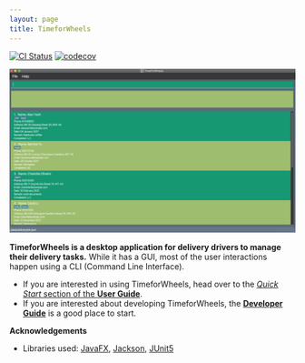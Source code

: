 ```yaml
---
layout: page
title: TimeforWheels
---
```




[![CI Status](https://github.com/AY2021S2-CS2103T-W10-3/tp/workflows/Java%20CI/badge.svg)](https://github.com/AY2021S2-CS2103T-W10-3/tp/actions)
[![codecov](https://codecov.io/gh/AY2021S2-CS2103T-W10-3/tp/branch/master/graph/badge.svg)](https://codecov.io/gh/AY2021S2-CS2103T-W10-3/tp)


![Ui](images/Ui.png)

**TimeforWheels is a desktop application for delivery drivers to manage their delivery tasks.**
 While it has a GUI, most of the user interactions happen using a CLI (Command Line Interface).

* If you are interested in using TimeforWheels, head over to the [_Quick Start_ section of the **User Guide**](UserGuide.html#quick-start).
* If you are interested about developing TimeforWheels, the [**Developer Guide**](DeveloperGuide.html) is a good place to start.


**Acknowledgements**

* Libraries used: [JavaFX](https://openjfx.io/), [Jackson](https://github.com/FasterXML/jackson), [JUnit5](https://github.com/junit-team/junit5)
